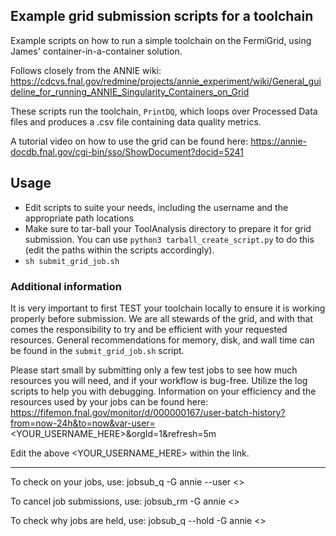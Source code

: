 ## Example grid submission scripts for a toolchain

Example scripts on how to run a simple toolchain on the FermiGrid, using James' container-in-a-container solution. 

Follows closely from the ANNIE wiki: https://cdcvs.fnal.gov/redmine/projects/annie_experiment/wiki/General_guideline_for_running_ANNIE_Singularity_Containers_on_Grid

These scripts run the toolchain, `PrintDQ`, which loops over Processed Data files and produces a .csv file containing data quality metrics.

A tutorial video on how to use the grid can be found here: https://annie-docdb.fnal.gov/cgi-bin/sso/ShowDocument?docid=5241 

## Usage

- Edit scripts to suite your needs, including the username and the appropriate path locations
- Make sure to tar-ball your ToolAnalysis directory to prepare it for grid submission. You can use `python3 tarball_create_script.py` to do this (edit the paths within the scripts accordingly).
- `sh submit_grid_job.sh`

### Additional information

It is very important to first TEST your toolchain locally to ensure it is working properly before submission. We are all stewards of the grid, and with that comes the responsibility to try and be efficient with your requested resources. General recommendations for memory, disk, and wall time can be found in the `submit_grid_job.sh` script. 

Please start small by submitting only a few test jobs to see how much resources you will need, and if your workflow is bug-free. Utilize the log scripts to help you with debugging. Information on your efficiency and the resources used by your jobs can be found here: https://fifemon.fnal.gov/monitor/d/000000167/user-batch-history?from=now-24h&to=now&var-user=<YOUR_USERNAME_HERE>&orgId=1&refresh=5m

Edit the above <YOUR_USERNAME_HERE> within the link.

----------------

To check on your jobs, use: jobsub_q -G annie --user <<username>>

To cancel job submissions, use: jobsub_rm -G annie <<username>>

To check why jobs are held, use: jobsub_q --hold -G annie <<username>>
